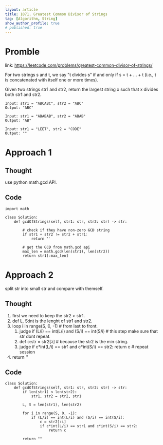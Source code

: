 ```yaml
---
layout: article
title: 1071. Greatest Common Divisor of Strings
tag: [Algorithm, String]
show_author_profile: true
# published: true
---
```


# Promble

link: https://leetcode.com/problems/greatest-common-divisor-of-strings/

For two strings s and t, we say "t divides s" if and only if s = t + ... + t (i.e., t is concatenated with itself one or more times).

Given two strings str1 and str2, return the largest string x such that x divides both str1 and str2.

```
Input: str1 = "ABCABC", str2 = "ABC"
Output: "ABC"
```

```
Input: str1 = "ABABAB", str2 = "ABAB"
Output: "AB"
```

```
Input: str1 = "LEET", str2 = "CODE"
Output: ""
```

# Approach 1

## Thought

use python math.gcd API.

## Code 

```
import math 

class Solution:
    def gcdOfStrings(self, str1: str, str2: str) -> str:
        
        # check if they have non-zero GCD string 
        if str1 + str2 != str2 + str1:
            return '' 

        # get the GCD from math.gcd api
        max_len = math.gcd(len(str1), len(str2))
        return str1[:max_len]
```

# Approach 2 

split str into small str and compare with themself.

## Thought 

1. first we need to keep the str2 > str1.
2. def L, S:int is the lenght of str1 and str2.
3. loop i in range(S, 0, -1) # from last to front.
   1. judge if (L/i) == int(L/i) and (S/i) == int(S/i) # this step make sure that str dont repeat.
   2. def c:str = str2[:i] # because the str2 is the min string.
   3. judge if c\*int(L/i) == str1 and c\*int(S/i) == str2: return c # repeat session
4. return ''

## Code 

```
class Solution:
    def gcdOfStrings(self, str1: str, str2: str) -> str:
        if len(str1) < len(str2):
            str1, str2 = str2, str1 

        L, S = len(str1), len(str2)

        for i in range(S, 0, -1):
            if (L/i) == int(L/i) and (S/i) == int(S/i):
                c = str2[:i]
                if c*int(L/i) == str1 and c*int(S/i) == str2:
                    return c 

        return ""
```